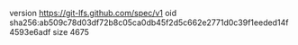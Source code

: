 version https://git-lfs.github.com/spec/v1
oid sha256:ab509c78d03df72b8c05ca0db45f2d5c662e2771d0c39f1eeded14f4593e6adf
size 4675
